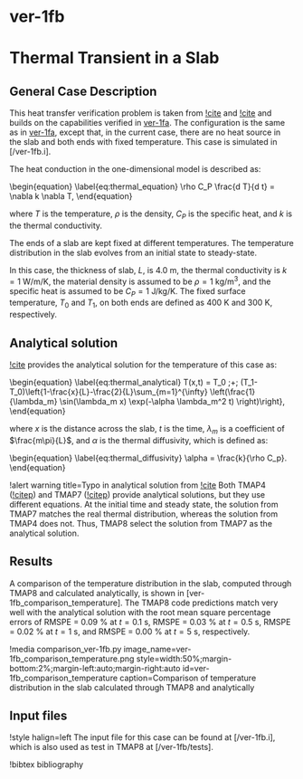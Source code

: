 # ver-1fb

# Thermal Transient in a Slab

## General Case Description

This heat transfer verification problem is taken from [!cite](longhurst1992verification) and [!cite](ambrosek2008verification) and builds on the capabilities verified in [ver-1fa](ver-1fa.md). The configuration is the same as in [ver-1fa](ver-1fa.md), except that, in the current case, there are no heat source in the slab and both ends with fixed temperature. This case is simulated in [/ver-1fb.i].

The heat conduction in the one-dimensional model is described as:

\begin{equation} \label{eq:thermal_equation}
\rho C_P \frac{d T}{d t} = \nabla k \nabla T,
\end{equation}

where $T$ is the temperature, $\rho$ is the density, $C_P$ is the specific heat, and $k$ is the thermal conductivity.

The ends of a slab are kept fixed at different temperatures. The temperature distribution in the slab evolves from an initial state to steady-state.

In this case, the thickness of slab, $L$, is 4.0 m, the thermal conductivity is $k =1$ W/m/K, the material density is assumed to be $\rho = 1$ kg/m$^3$, and the specific heat is assumed to be $C_P = 1$ J/kg/K. The fixed surface temperature, $T_0$ and $T_1$, on both ends are defined as 400 K and 300 K, respectively.

## Analytical solution

[!cite](Incropera2002) provides the analytical solution for the temperature of this case as:

\begin{equation} \label{eq:thermal_analytical}
T(x,t) = T_0 \;+\; (T_1-T_0)\left\{1-\frac{x}{L}-\frac{2}{L}\sum_{m=1}^{\infty} \left(\frac{1}{\lambda_m}  \sin(\lambda_m x) \exp(-\alpha \lambda_m^2 t)  \right)\right\},
\end{equation}

where $x$ is the distance across the slab, $t$ is the time, $\lambda_m$ is a coefficient of $\frac{m\pi}{L}$, and $\alpha$ is the thermal diffusivity, which is defined as:

\begin{equation} \label{eq:thermal_diffusivity}
\alpha = \frac{k}{\rho C_p}.
\end{equation}

!alert warning title=Typo in analytical solution from [!cite](longhurst1992verification)
Both TMAP4 ([!citep](longhurst1992verification)) and TMAP7 ([!citep](ambrosek2008verification)) provide analytical solutions, but they use different equations. At the initial time and steady state, the solution from TMAP7 matches the real thermal distribution, whereas the solution from TMAP4 does not. Thus, TMAP8 select the solution from TMAP7 as the analytical solution.

## Results

A comparison of the temperature distribution in the slab, computed through TMAP8 and calculated analytically, is shown in [ver-1fb_comparison_temperature]. The TMAP8 code predictions match very well with the analytical solution with the root mean square percentage errors of RMSPE = 0.09 % at $t = 0.1$ s, RMSPE = 0.03 % at $t = 0.5$ s, RMSPE = 0.02 % at $t = 1$ s, and RMSPE = 0.00 % at $t = 5$ s, respectively.

!media comparison_ver-1fb.py
       image_name=ver-1fb_comparison_temperature.png
       style=width:50%;margin-bottom:2%;margin-left:auto;margin-right:auto
       id=ver-1fb_comparison_temperature
       caption=Comparison of temperature distribution in the slab calculated
        through TMAP8 and analytically

## Input files

!style halign=left
The input file for this case can be found at [/ver-1fb.i], which is also used as test in TMAP8 at [/ver-1fb/tests].

!bibtex bibliography
